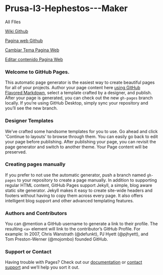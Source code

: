 # Prusa-I3-Hephestos---Maker
All FIles

[Wiki Github](https://github.com/AprendizDeMaker/Prusa-I3-Hephestos---Maker/wiki)

[Pagina web Github](https://aprendizdemaker.github.io/Web-Your-Languaje-JavaScript/)

[Cambiar Tema Pagina Web](https://github.com/AprendizDeMaker/Prusa-I3-Hephestos---Maker/generated_pages/themes)

[Editar contenido Pagina Web](https://github.com/AprendizDeMaker/Prusa-I3-Hephestos---Maker/generated_pages/new?utf8=%E2%9C%93)

### Welcome to GitHub Pages.
This automatic page generator is the easiest way to create beautiful pages for all of your projects. Author your page content here [using GitHub Flavored Markdown](https://guides.github.com/features/mastering-markdown/), select a template crafted by a designer, and publish. After your page is generated, you can check out the new `gh-pages` branch locally. If you’re using GitHub Desktop, simply sync your repository and you’ll see the new branch.

### Designer Templates
We’ve crafted some handsome templates for you to use. Go ahead and click 'Continue to layouts' to browse through them. You can easily go back to edit your page before publishing. After publishing your page, you can revisit the page generator and switch to another theme. Your Page content will be preserved.

### Creating pages manually
If you prefer to not use the automatic generator, push a branch named `gh-pages` to your repository to create a page manually. In addition to supporting regular HTML content, GitHub Pages support Jekyll, a simple, blog aware static site generator. Jekyll makes it easy to create site-wide headers and footers without having to copy them across every page. It also offers intelligent blog support and other advanced templating features.

### Authors and Contributors
You can @mention a GitHub username to generate a link to their profile. The resulting `<a>` element will link to the contributor’s GitHub Profile. For example: In 2007, Chris Wanstrath (@defunkt), PJ Hyett (@pjhyett), and Tom Preston-Werner (@mojombo) founded GitHub.

### Support or Contact
Having trouble with Pages? Check out our [documentation](https://help.github.com/pages) or [contact support](https://github.com/contact) and we’ll help you sort it out.
